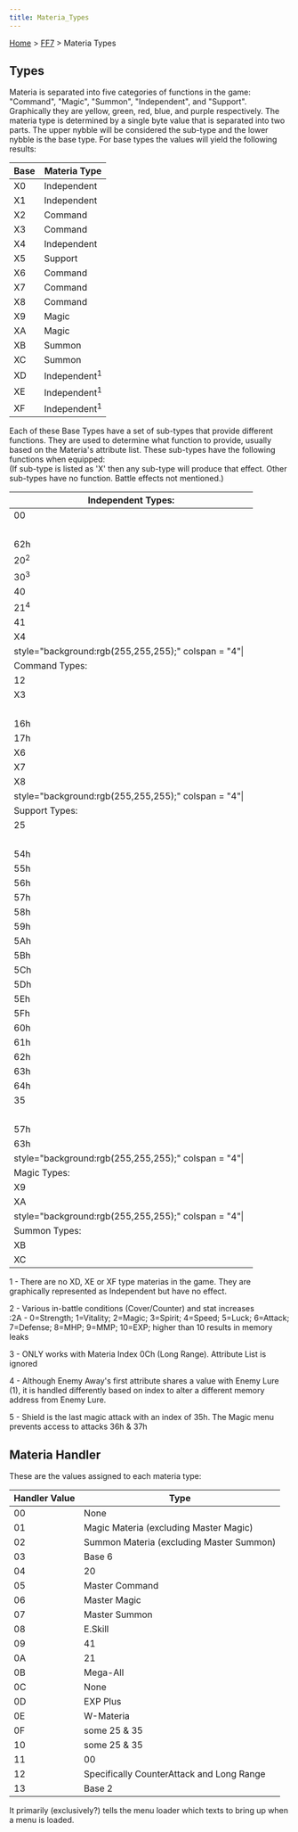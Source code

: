 ```yaml
---
title: Materia_Types
---
```


[Home](../index.md) > [FF7](../FF7.md) > Materia Types

## Types

Materia is separated into five categories of functions in the game: "Command", "Magic", "Summon", "Independent", and "Support". Graphically they are yellow, green, red, blue, and purple respectively. The materia type is determined by a single byte value that is separated into two parts. The upper nybble will be considered the sub-type and the lower nybble is the base type. For base types the values will yield the following results:

| Base | Materia Type            |
|------|-------------------------|
| X0   | Independent             |
| X1   | Independent             |
| X2   | Command                 |
| X3   | Command                 |
| X4   | Independent             |
| X5   | Support                 |
| X6   | Command                 |
| X7   | Command                 |
| X8   | Command                 |
| X9   | Magic                   |
| XA   | Magic                   |
| XB   | Summon                  |
| XC   | Summon                  |
| XD   | Independent<sup>1</sup> |
| XE   | Independent<sup>1</sup> |
| XF   | Independent<sup>1</sup> |

  
Each of these Base Types have a set of sub-types that provide different functions. They are used to determine what function to provide, usually based on the Materia's attribute list. These sub-types have the following functions when equipped:  
(If sub-type is listed as 'X' then any sub-type will produce that effect. Other sub-types have no function. Battle effects not mentioned.)

| Independent Types:                                     |
|--------------------------------------------------------|
| 00                                                     |
|                                                        |
| 62h                                                    |
| 20<sup>2</sup>                                         |
| 30<sup>3</sup>                                         |
| 40                                                     |
| 21<sup>4</sup>                                         |
| 41                                                     |
| X4                                                     |
| style="background:rgb(255,255,255);" colspan = "4"\|   |
| Command Types:                                         |
| 12                                                     |
| X3                                                     |
|                                                        |
| 16h                                                    |
| 17h                                                    |
| X6                                                     |
| X7                                                     |
| X8                                                     |
| style="background:rgb(255,255,255);" colspan = "4"\|   |
| Support Types:                                         |
| 25                                                     |
|                                                        |
| 54h                                                    |
| 55h                                                    |
| 56h                                                    |
| 57h                                                    |
| 58h                                                    |
| 59h                                                    |
| 5Ah                                                    |
| 5Bh                                                    |
| 5Ch                                                    |
| 5Dh                                                    |
| 5Eh                                                    |
| 5Fh                                                    |
| 60h                                                    |
| 61h                                                    |
| 62h                                                    |
| 63h                                                    |
| 64h                                                    |
| 35                                                     |
|                                                        |
| 57h                                                    |
| 63h                                                    |
| style="background:rgb(255,255,255);" colspan = "4"\|   |
| Magic Types:                                           |
| X9                                                     |
| XA                                                     |
| style="background:rgb(255,255,255);" colspan = "4"\|   |
| Summon Types:                                          |
| XB                                                     |
| XC                                                     |

  
1 - There are no XD, XE or XF type materias in the game. They are graphically represented as Independent but have no effect.  

2 - Various in-battle conditions (Cover/Counter) and stat increases  
:2A - 0=Strength; 1=Vitality; 2=Magic; 3=Spirit; 4=Speed; 5=Luck; 6=Attack; 7=Defense; 8=MHP; 9=MMP; 10=EXP; higher than 10 results in memory leaks

3 - ONLY works with Materia Index 0Ch (Long Range). Attribute List is ignored  

4 - Although Enemy Away's first attribute shares a value with Enemy Lure (1), it is handled differently based on index to alter a different memory address from Enemy Lure.

5 - Shield is the last magic attack with an index of 35h. The Magic menu prevents access to attacks 36h & 37h  

## Materia Handler

These are the values assigned to each materia type:

| Handler Value | Type                                      |
|---------------|-------------------------------------------|
| 00            | None                                      |
| 01            | Magic Materia (excluding Master Magic)    |
| 02            | Summon Materia (excluding Master Summon)  |
| 03            | Base 6                                    |
| 04            | 20                                        |
| 05            | Master Command                            |
| 06            | Master Magic                              |
| 07            | Master Summon                             |
| 08            | E.Skill                                   |
| 09            | 41                                        |
| 0A            | 21                                        |
| 0B            | Mega-All                                  |
| 0C            | None                                      |
| 0D            | EXP Plus                                  |
| 0E            | W-Materia                                 |
| 0F            | some 25 & 35                              |
| 10            | some 25 & 35                              |
| 11            | 00                                        |
| 12            | Specifically CounterAttack and Long Range |
| 13            | Base 2                                    |

It primarily (exclusively?) tells the menu loader which texts to bring up when a menu is loaded.

